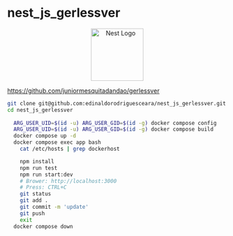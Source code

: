 # nest_js_gerlessver



<p align="center">
  <a href="http://nestjs.com/" target="blank"><img src="https://nestjs.com/img/logo-small.svg" width="120" alt="Nest Logo" /></a>
</p>


https://github.com/juniormesquitadandao/gerlessver

```bash
git clone git@github.com:edinaldorodriguesceara/nest_js_gerlessver.git
cd nest_js_gerlessver
  
  ARG_USER_UID=$(id -u) ARG_USER_GID=$(id -g) docker compose config
  ARG_USER_UID=$(id -u) ARG_USER_GID=$(id -g) docker compose build
  docker compose up -d
  docker compose exec app bash
    cat /etc/hosts | grep dockerhost

    npm install
    npm run test
    npm run start:dev
    # Brower: http://localhost:3000
    # Press: CTRL+C
    git status
    git add .
    git commit -m 'update'
    git push
    exit
  docker compose down
